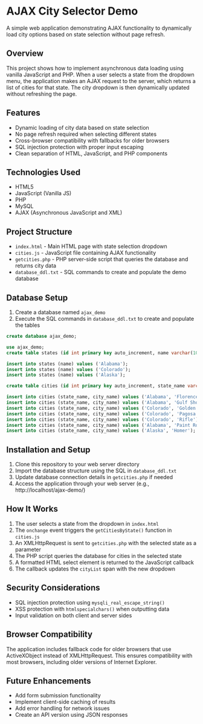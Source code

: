 # AJAX City Selector Demo

A simple web application demonstrating AJAX functionality to dynamically load city options based on state selection without page refresh.

## Overview

This project shows how to implement asynchronous data loading using vanilla JavaScript and PHP. When a user selects a state from the dropdown menu, the application makes an AJAX request to the server, which returns a list of cities for that state. The city dropdown is then dynamically updated without refreshing the page.

## Features

- Dynamic loading of city data based on state selection
- No page refresh required when selecting different states
- Cross-browser compatibility with fallbacks for older browsers
- SQL injection protection with proper input escaping
- Clean separation of HTML, JavaScript, and PHP components

## Technologies Used

- HTML5
- JavaScript (Vanilla JS)
- PHP
- MySQL
- AJAX (Asynchronous JavaScript and XML)

## Project Structure

- `index.html` - Main HTML page with state selection dropdown
- `cities.js` - JavaScript file containing AJAX functionality
- `getcities.php` - PHP server-side script that queries the database and returns city data
- `database_ddl.txt` - SQL commands to create and populate the demo database

## Database Setup

1. Create a database named `ajax_demo`
2. Execute the SQL commands in `database_ddl.txt` to create and populate the tables

```sql
create database ajax_demo;

use ajax_demo;
create table states (id int primary key auto_increment, name varchar(100));

insert into states (name) values ('Alabama');
insert into states (name) values ('Colorado');
insert into states (name) values ('Alaska');

create table cities (id int primary key auto_increment, state_name varchar(100), city_name varchar(100));

insert into cities (state_name, city_name) values ('Alabama', 'Florence');
insert into cities (state_name, city_name) values ('Alabama', 'Gulf Shores');
insert into cities (state_name, city_name) values ('Colorado', 'Golden');
insert into cities (state_name, city_name) values ('Colorado', 'Pagosa Springs');
insert into cities (state_name, city_name) values ('Colorado', 'Rifle');
insert into cities (state_name, city_name) values ('Alabama', 'Paint Rock');
insert into cities (state_name, city_name) values ('Alaska', 'Homer');
```

## Installation and Setup

1. Clone this repository to your web server directory
2. Import the database structure using the SQL in `database_ddl.txt`
3. Update database connection details in `getcities.php` if needed
4. Access the application through your web server (e.g., http://localhost/ajax-demo/)

## How It Works

1. The user selects a state from the dropdown in `index.html`
2. The `onchange` event triggers the `getCitiesByState()` function in `cities.js`
3. An XMLHttpRequest is sent to `getcities.php` with the selected state as a parameter
4. The PHP script queries the database for cities in the selected state
5. A formatted HTML select element is returned to the JavaScript callback
6. The callback updates the `cityList` span with the new dropdown

## Security Considerations

- SQL injection protection using `mysqli_real_escape_string()`
- XSS protection with `htmlspecialchars()` when outputting data
- Input validation on both client and server sides

## Browser Compatibility

The application includes fallback code for older browsers that use ActiveXObject instead of XMLHttpRequest. This ensures compatibility with most browsers, including older versions of Internet Explorer.

## Future Enhancements

- Add form submission functionality
- Implement client-side caching of results
- Add error handling for network issues
- Create an API version using JSON responses
